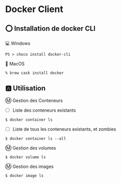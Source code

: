# Docker Client


## :o: Installation de docker CLI

:computer: Windows

```
PS > choco install docker-cli
```

:apple: MacOS

```
% brew cask install docker
```

## :a: Utilisation


:m: Gestion des Conteneurs

- [ ] Liste des conteneurs existants

```
$ docker container ls
```

- [ ] Liste de tous les conteneurs existants, et zombies

```
$ docker container ls --all
```

:m: Gestion des volumes

```
$ docker volume ls
```

:m: Gestion des images

```
$ docker image ls
```
